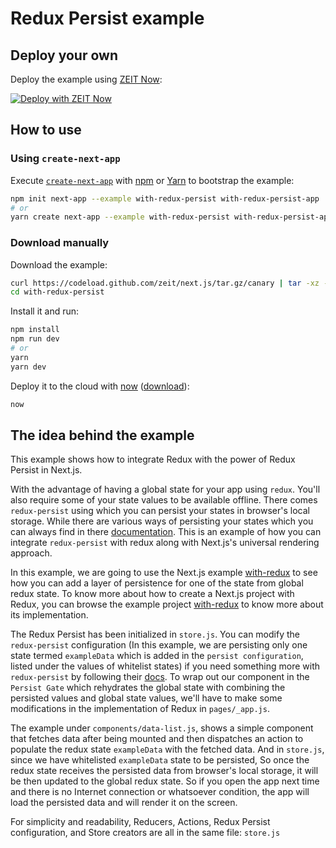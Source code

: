 # Redux Persist example

## Deploy your own

Deploy the example using [ZEIT Now](https://zeit.co/now):

[![Deploy with ZEIT Now](https://zeit.co/button)](https://zeit.co/new/project?template=https://github.com/zeit/next.js/tree/canary/examples/with-redux-persist)

## How to use

### Using `create-next-app`

Execute [`create-next-app`](https://github.com/zeit/next.js/tree/canary/packages/create-next-app) with [npm](https://docs.npmjs.com/cli/init) or [Yarn](https://yarnpkg.com/lang/en/docs/cli/create/) to bootstrap the example:

```bash
npm init next-app --example with-redux-persist with-redux-persist-app
# or
yarn create next-app --example with-redux-persist with-redux-persist-app
```

### Download manually

Download the example:

```bash
curl https://codeload.github.com/zeit/next.js/tar.gz/canary | tar -xz --strip=2 next.js-canary/examples/with-redux-persist
cd with-redux-persist
```

Install it and run:

```bash
npm install
npm run dev
# or
yarn
yarn dev
```

Deploy it to the cloud with [now](https://zeit.co/now) ([download](https://zeit.co/download)):

```bash
now
```

## The idea behind the example

This example shows how to integrate Redux with the power of Redux Persist in Next.js.

With the advantage of having a global state for your app using `redux`. You'll also require some of your state values to be available offline. There comes `redux-persist` using which you can persist your states in browser's local storage. While there are various ways of persisting your states which you can always find in there [documentation](https://github.com/rt2zz/redux-persist/blob/master/README.md). This is an example of how you can integrate `redux-persist` with redux along with Next.js's universal rendering approach.

In this example, we are going to use the Next.js example [with-redux](https://github.com/zeit/next.js/tree/master/examples/with-redux-persist) to see how you can add a layer of persistence for one of the state from global redux state. To know more about how to create a Next.js project with Redux, you can browse the example project [with-redux](https://github.com/zeit/next.js/tree/master/examples/with-redux) to know more about its implementation.

The Redux Persist has been initialized in `store.js`. You can modify the `redux-persist` configuration (In this example, we are persisting only one state termed `exampleData` which is added in the `persist configuration`, listed under the values of whitelist states) if you need something more with `redux-persist` by following their [docs](https://github.com/rt2zz/redux-persist/blob/master/README.md). To wrap out our component in the `Persist Gate` which rehydrates the global state with combining the persisted values and global state values, we'll have to make some modifications in the implementation of Redux in `pages/_app.js`.

The example under `components/data-list.js`, shows a simple component that fetches data after being mounted and then dispatches an action to populate the redux state `exampleData` with the fetched data. And in `store.js`, since we have whitelisted `exampleData` state to be persisted, So once the redux state receives the persisted data from browser's local storage, it will be then updated to the global redux state. So if you open the app next time and there is no Internet connection or whatsoever condition, the app will load the persisted data and will render it on the screen.

For simplicity and readability, Reducers, Actions, Redux Persist configuration, and Store creators are all in the same file: `store.js`
